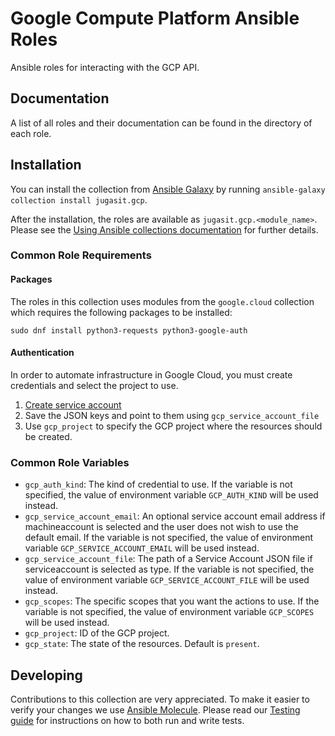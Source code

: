 # Google Compute Platform Ansible Roles

Ansible roles for interacting with the GCP API.

## Documentation

A list of all roles and their documentation can be found in the directory of each role.

## Installation

You can install the collection from [Ansible Galaxy](https://galaxy.ansible.com/jugasit/gcp) by running `ansible-galaxy collection install jugasit.gcp`.

After the installation, the roles are available as `jugasit.gcp.<module_name>`. Please see the [Using Ansible collections documentation](https://docs.ansible.com/ansible/devel/user_guide/collections_using.html) for further details.

### Common Role Requirements

#### Packages

The roles in this collection uses modules from the `google.cloud` collection which requires the following packages to be installed:

```shell
sudo dnf install python3-requests python3-google-auth
```

#### Authentication

In order to automate infrastructure in Google Cloud, you must create credentials and select the project to use.

1. [Create service account](https://developers.google.com/identity/protocols/oauth2/service-account#creatinganaccount)
2. Save the JSON keys and point to them using `gcp_service_account_file`
3. Use `gcp_project` to specify the GCP project where the resources should be created.

### Common Role Variables

- `gcp_auth_kind`: The kind of credential to use. If the variable is not specified, the value of environment variable `GCP_AUTH_KIND` will be used instead.
- `gcp_service_account_email`: An optional service account email address if machineaccount is selected and the user does not wish to use the default email. If the variable is not specified, the value of environment variable `GCP_SERVICE_ACCOUNT_EMAIL` will be used instead.
- `gcp_service_account_file`: The path of a Service Account JSON file if serviceaccount is selected as type. If the variable is not specified, the value of environment variable `GCP_SERVICE_ACCOUNT_FILE` will be used instead.
- `gcp_scopes`: The specific scopes that you want the actions to use. If the variable is not specified, the value of environment variable `GCP_SCOPES` will be used instead.
- `gcp_project`: ID of the GCP project.
- `gcp_state`: The state of the resources. Default is `present`.

## Developing

Contributions to this collection are very appreciated.
To make it easier to verify your changes we use [Ansible Molecule](https://molecule.readthedocs.io).
Please read our [Testing guide](TESTING.md) for instructions on how to both run and write tests.

